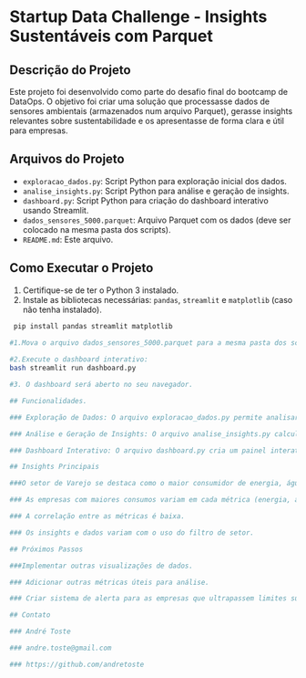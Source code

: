 # Startup Data Challenge - Insights Sustentáveis com Parquet

## Descrição do Projeto

Este projeto foi desenvolvido como parte do desafio final do bootcamp de DataOps. O objetivo foi criar uma solução que processasse dados de sensores ambientais (armazenados num arquivo Parquet), gerasse insights relevantes sobre sustentabilidade e os apresentasse de forma clara e útil para empresas.

## Arquivos do Projeto

*   `exploracao_dados.py`: Script Python para exploração inicial dos dados.
*   `analise_insights.py`: Script Python para análise e geração de insights.
*   `dashboard.py`: Script Python para criação do dashboard interativo usando Streamlit.
*   `dados_sensores_5000.parquet`: Arquivo Parquet com os dados (deve ser colocado na mesma pasta dos scripts).
*   `README.md`: Este arquivo.

## Como Executar o Projeto

1.  Certifique-se de ter o Python 3 instalado.
2.  Instale as bibliotecas necessárias: `pandas`, `streamlit` e `matplotlib` (caso não tenha instalado).
```bash
 pip install pandas streamlit matplotlib
 
#1.Mova o arquivo dados_sensores_5000.parquet para a mesma pasta dos scripts.

#2.Execute o dashboard interativo:
bash streamlit run dashboard.py

#3. O dashboard será aberto no seu navegador.

## Funcionalidades.

### Exploração de Dados: O arquivo exploracao_dados.py permite analisar a estrutura dos dados do arquivo Parquet.

### Análise e Geração de Insights: O arquivo analise_insights.py calcula métricas de consumo de energia, água e emissões de CO2 por setor, identifica as empresas com maior consumo e analisa a correlação entre as métricas.

### Dashboard Interativo: O arquivo dashboard.py cria um painel interativo usando Streamlit, onde o usuário pode visualizar o consumo por setor, as empresas com maior consumo e a correlação entre as métricas. O dashboard possui um filtro por setor.

## Insights Principais

###O setor de Varejo se destaca como o maior consumidor de energia, água e emissor de CO2, seguido de perto por Indústria.

### As empresas com maiores consumos variam em cada métrica (energia, água e CO2).

### A correlação entre as métricas é baixa.

### Os insights e dados variam com o uso do filtro de setor.

## Próximos Passos

###Implementar outras visualizações de dados.

### Adicionar outras métricas úteis para análise.

### Criar sistema de alerta para as empresas que ultrapassem limites sustentáveis.

## Contato

### André Toste

### andre.toste@gmail.com

### https://github.com/andretoste
